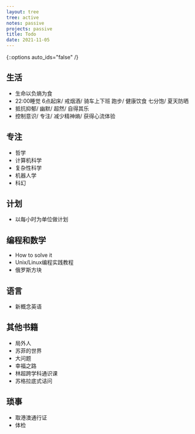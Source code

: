```yaml
---
layout: tree
tree: active
notes: passive
projects: passive
title: Todo
date: 2021-11-05
---
```



{::options auto_ids="false" /}


## 生活
* 生命以负熵为食
* 22:00睡觉 6点起床/ 戒烟酒/ 骑车上下班 跑步/ 健康饮食 七分饱/ 夏天防晒
* 抵抗抑郁/ 幽默/ 超然/ 自得其乐
* 控制意识/ 专注/ 减少精神熵/ 获得心流体验

## 专注
* 哲学
* 计算机科学
* 复杂性科学
* 机器人学
* 科幻

## 计划
* 以每小时为单位做计划

## 编程和数学
* How to solve it
* Unix/Linux编程实践教程
* 俄罗斯方块

## 语言
* 新概念英语

## 其他书籍
* 局外人
* 苏菲的世界
* 大问题
* 幸福之路
* 林超跨学科通识课
* 苏格拉底式诘问

## 琐事
* 取港澳通行证
* 体检

